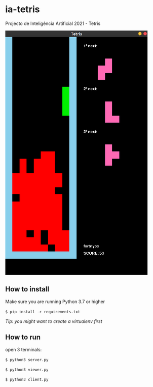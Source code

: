 # ia-tetris
Projecto de Inteligência Artificial 2021 - Tetris

![Image](/screenshots/screenshot.png)

## How to install

Make sure you are running Python 3.7 or higher

`$ pip install -r requirements.txt`

*Tip: you might want to create a virtualenv first*

## How to run

open 3 terminals:

`$ python3 server.py`

`$ python3 viewer.py`

`$ python3 client.py`

